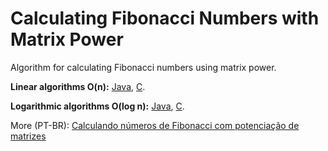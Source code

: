# Calculating Fibonacci Numbers with Matrix Power
<p>Algorithm for calculating Fibonacci numbers using matrix power.</p>
<p><b>Linear algorithms O(n):</b> <a href="https://github.com/HenriqueIni/BlogCyberiniCodes/blob/master/2018/April/Fibonacci%20Numbers%20with%20Matrix%20Power/Linear/FibonacciMatrixLin.java">Java</a>, <a href="https://github.com/HenriqueIni/BlogCyberiniCodes/blob/master/2018/April/Fibonacci%20Numbers%20with%20Matrix%20Power/Linear/FibMatrix.c">C</a>.</p>
<p><b>Logarithmic algorithms O(log n):</b> <a href="https://github.com/HenriqueIni/BlogCyberiniCodes/blob/master/2018/April/Fibonacci%20Numbers%20with%20Matrix%20Power/Log/FibonacciMatrixLog.java">Java</a>, <a href="
https://github.com/HenriqueIni/BlogCyberiniCodes/blob/master/2018/April/Fibonacci%20Numbers%20with%20Matrix%20Power/Log/FibMatrix.c">C</a>.</p>
<p>More (PT-BR): <a href="https://www.blogcyberini.com/2018/04/numeros-de-fibonacci-com-potenciacao-de-matrizes.html">Calculando números de Fibonacci com potenciação de matrizes</a></p>

